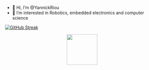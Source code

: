 - 👋 Hi, I’m @YannickRiou
- 👀 I’m interested in Robotics, embedded electronics and computer science

[![GitHub Streak](http://github-readme-streak-stats.herokuapp.com?user=yriouvortex&theme=dark&background=000000)](https://git.io/streak-stats)

<div id="header" align="center">
  <img src="[https://media.giphy.com/media/M9gbBd9nbDrOTu1Mqx/giphy.gif](https://media.giphy.com/media/v1.Y2lkPTc5MGI3NjExMTAzZ3FudzZ4cmQweDZmZ3JpOWZ3ZjZtbnZwMjk3YXFoenRlam05NCZlcD12MV9pbnRlcm5hbF9naWZfYnlfaWQmY3Q9Zw/amrNGnZUeWhZC/giphy.gif)https://media.giphy.com/media/v1.Y2lkPTc5MGI3NjExMTAzZ3FudzZ4cmQweDZmZ3JpOWZ3ZjZtbnZwMjk3YXFoenRlam05NCZlcD12MV9pbnRlcm5hbF9naWZfYnlfaWQmY3Q9Zw/amrNGnZUeWhZC/giphy.gif" width="100"/>
</div>

